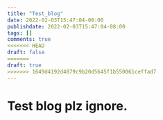 ```yaml
---
title: "Test_blog"
date: 2022-02-03T15:47:04-08:00
publishdate: 2022-02-03T15:47:04-08:00
tags: []
comments: true
<<<<<<< HEAD
draft: false
=======
draft: true
>>>>>>> 1649d4192d4879c9b20d5645f1b550061ceffad7
---
```


# Test blog plz ignore.
